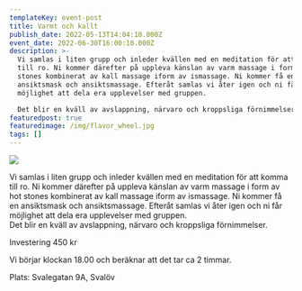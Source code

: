 ```yaml
---
templateKey: event-post
title: Varmt och kallt
publish_date: 2022-05-13T14:04:10.000Z
event_date: 2022-06-30T16:00:10.000Z
description: >-
  Vi samlas i liten grupp och inleder kvällen med en meditation för att komma
  till ro. Ni kommer därefter på uppleva känslan av varm massage i form av hot
  stones kombinerat av kall massage iform av ismassage. Ni kommer få en
  ansiktsmask och ansiktsmassage. Efteråt samlas vi åter igen och ni får
  möjlighet att dela era upplevelser med gruppen. 

  Det blir en kväll av avslappning, närvaro och kroppsliga förnimmelser.
featuredpost: true
featuredimage: /img/flavor_wheel.jpg
tags: []
---
```

![](/img/flavor_wheel.jpg)

Vi samlas i liten grupp och inleder kvällen med en meditation för att komma till ro. Ni kommer därefter på uppleva känslan av varm massage i form av hot stones kombinerat av kall massage iform av ismassage. Ni kommer få en ansiktsmask och ansiktsmassage. Efteråt samlas vi åter igen och ni får möjlighet att dela era upplevelser med gruppen. \
Det blir en kväll av avslappning, närvaro och kroppsliga förnimmelser. 

Investering 450 kr

Vi börjar klockan 18.00 och beräknar att det tar ca 2 timmar.

Plats: Svalegatan 9A, Svalöv